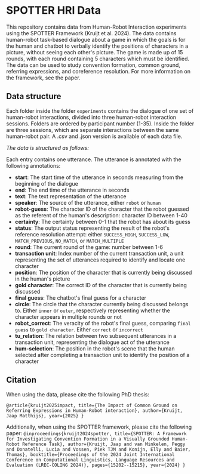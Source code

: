 # SPOTTER HRI Data
This repository contains data from Human-Robot Interaction experiments using the SPOTTER Framework (Kruijt et al. 2024). The data contains human-robot task-based dialogue about a game in which the goals is for the human and chatbot to verbally identify the positions of characters in a picture, without seeing each other's picture. The game is made up of 15 rounds, with each round containing 5 characters which must be identified. The data can be used to study convention formation, common ground, referring expressions, and coreference resolution. For more information on the framework, see the paper.

## Data structure

Each folder inside the folder `experiments` contains the dialogue of one set of human-robot interactions, divided into three human-robot interaction sessions. Folders are ordered by participant number (1-35). Inside the folder are three sessions, which are separate interactions between the same human-robot pair. A .csv and .json version is available of each data file.

_The data is structured as follows:_

Each entry contains one utterance. The utterance is annotated with the following annotations:
- **start**: The start time of the utterance in seconds measuring from the beginning of the dialogue
- **end**: The end time of the utterance in seconds
- **text**: The text representation of the utterance
- **speaker**: The source of the utterance, either `robot` or `human`
- **robot-guess**: The character ID of the character that the robot guessed as the referent of the human's description: character ID between 1-40
- **certainty**: The certainty between 0-1 that the robot has about its guess
- **status**: The output status representing the result of the robot's reference resolution attempt: either `SUCCESS_HIGH`, `SUCCESS_LOW`, `MATCH_PREVIOUS`, `NO_MATCH`, or `MATCH_MULTIPLE`
- **round**: The current round of the game: number between 1-6
- **transaction unit**: Index number of the current transaction unit, a unit representing the set of utterances required to identify and locate one character
- **position**: The position of the character that is currently being discussed in the human's picture
- **gold character**: The correct ID of the character that is currently being discussed
- **final guess**: The chatbot's final guess for a character
- **circle**: The circle that the character currently being discussed belongs to. Either `inner` or `outer`, respectively representing whether the character appears in multiple rounds or not
- **robot_correct**: The veracity of the robot's final guess, comparing `final guess` to `gold character`. Either `correct` or `incorrect`
- **tu_relation**: The relation between two subsequent utterances in a transaction unit, representing the dialogue act of the utterance
- **hum-selection**: The position in the robot's scene that the human selected after completing a transaction unit to identify the position of a character

## Citation
When using the data, please cite the following PhD thesis:

`@article{kruijt2025impact,
  title={The Impact of Common Ground on Referring Expressions in Human-Robot interaction},
  author={Kruijt, Jaap Matthijs},
  year={2025}
}`

Additionally, when using the SPOTTER framework, please cite the following paper:
`@inproceedings{kruijt2024spotter,
  title={SPOTTER: A Framework for Investigating Convention Formation in a Visually Grounded Human-Robot Reference Task},
  author={Kruijt, Jaap and van Minkelen, Peggy and Donatelli, Lucia and Vossen, Piek TJM and Konijn, Elly and Baier, Thomas},
  booktitle={Proceedings of the 2024 Joint International Conference on Computational Linguistics, Language Resources and Evaluation (LREC-COLING 2024)},
  pages={15202--15215},
  year={2024}
}`

